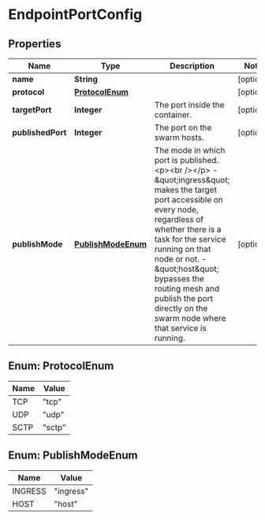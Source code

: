 
# EndpointPortConfig

## Properties
Name | Type | Description | Notes
------------ | ------------- | ------------- | -------------
**name** | **String** |  |  [optional]
**protocol** | [**ProtocolEnum**](#ProtocolEnum) |  |  [optional]
**targetPort** | **Integer** | The port inside the container. |  [optional]
**publishedPort** | **Integer** | The port on the swarm hosts. |  [optional]
**publishMode** | [**PublishModeEnum**](#PublishModeEnum) | The mode in which port is published.  &lt;p&gt;&lt;br /&gt;&lt;/p&gt;  - \&quot;ingress\&quot; makes the target port accessible on every node,   regardless of whether there is a task for the service running on   that node or not. - \&quot;host\&quot; bypasses the routing mesh and publish the port directly on   the swarm node where that service is running.  |  [optional]


<a name="ProtocolEnum"></a>
## Enum: ProtocolEnum
Name | Value
---- | -----
TCP | &quot;tcp&quot;
UDP | &quot;udp&quot;
SCTP | &quot;sctp&quot;


<a name="PublishModeEnum"></a>
## Enum: PublishModeEnum
Name | Value
---- | -----
INGRESS | &quot;ingress&quot;
HOST | &quot;host&quot;



